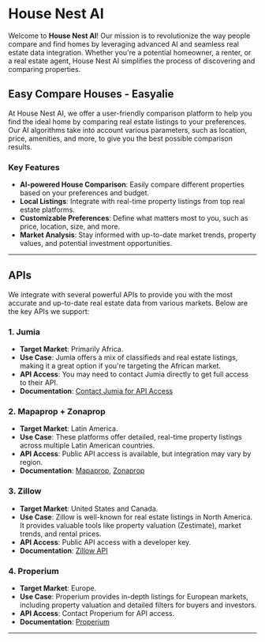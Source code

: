 # House Nest AI

Welcome to **House Nest AI**! Our mission is to revolutionize the way people compare and find homes by leveraging advanced AI and seamless real estate data integration. Whether you're a potential homeowner, a renter, or a real estate agent, House Nest AI simplifies the process of discovering and comparing properties.

## Easy Compare Houses - Easyalie

At House Nest AI, we offer a user-friendly comparison platform to help you find the ideal home by comparing real estate listings to your preferences. Our AI algorithms take into account various parameters, such as location, price, amenities, and more, to give you the best possible comparison results.

### Key Features

- **AI-powered House Comparison**: Easily compare different properties based on your preferences and budget.
- **Local Listings**: Integrate with real-time property listings from top real estate platforms.
- **Customizable Preferences**: Define what matters most to you, such as price, location, size, and more.
- **Market Analysis**: Stay informed with up-to-date market trends, property values, and potential investment opportunities.

---

## APIs

We integrate with several powerful APIs to provide you with the most accurate and up-to-date real estate data from various markets. Below are the key APIs we support:

### 1. **Jumia**

- **Target Market**: Primarily Africa.
- **Use Case**: Jumia offers a mix of classifieds and real estate listings, making it a great option if you're targeting the African market.
- **API Access**: You may need to contact Jumia directly to get full access to their API.
- **Documentation**: [Contact Jumia for API Access](https://www.jumia.com)

### 2. **Mapaprop + Zonaprop**

- **Target Market**: Latin America.
- **Use Case**: These platforms offer detailed, real-time property listings across multiple Latin American countries.
- **API Access**: Public API access is available, but integration may vary by region.
- **Documentation**: [Mapaprop](https://www.mapaprop.com), [Zonaprop](https://www.zonaprop.com.ar)

### 3. **Zillow**

- **Target Market**: United States and Canada.
- **Use Case**: Zillow is well-known for real estate listings in North America. It provides valuable tools like property valuation (Zestimate), market trends, and rental prices.
- **API Access**: Public API access with a developer key.
- **Documentation**: [Zillow API](https://www.zillow.com/webservice/)

### 4. **Properium**

- **Target Market**: Europe.
- **Use Case**: Properium provides in-depth listings for European markets, including property valuation and detailed filters for buyers and investors.
- **API Access**: Contact Properium for API access.
- **Documentation**: [Properium](https://www.properium.com)

---
